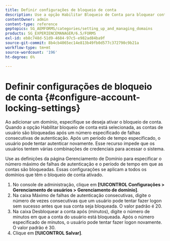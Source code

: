 ```yaml
---
title: Definir configurações de bloqueio de conta
description: Use a opção Habilitar Bloqueio de Conta para bloquear contas de usuário após um número especificado de falhas consecutivas de autenticação.
contentOwner: admin
content-type: reference
geptopics: SG_AEMFORMS/categories/setting_up_and_managing_domains
products: SG_EXPERIENCEMANAGER/6.5/FORMS
exl-id: eb8c748d-51d9-4684-97c5-e982ad84ba9f
source-git-commit: 8b4cb4065ec14e813b49fb0d577c372790c9b21a
workflow-type: tm+mt
source-wordcount: '196'
ht-degree: 6%

---
```


# Definir configurações de bloqueio de conta {#configure-account-locking-settings}

Ao adicionar um domínio, especifique se deseja ativar o bloqueio de conta. Quando a opção Habilitar bloqueio de conta está selecionada, as contas de usuário são bloqueadas após um número especificado de falhas consecutivas de autenticação. Após um período de tempo especificado, o usuário pode tentar autenticar novamente. Esse recurso impede que os usuários tentem várias combinações de credenciais para acessar o sistema.

Use as definições da página Gerenciamento de Domínio para especificar o número máximo de falhas de autenticação e o período de tempo em que as contas são bloqueadas. Essas configurações se aplicam a todos os domínios que têm o bloqueio de conta ativado.

1. No console de administração, clique em **[!UICONTROL Configurações > Gerenciamento de usuários > Gerenciamento de domínio]**.
1. Na caixa Máximo de falhas de autenticação consecutivas, digite o número de vezes consecutivas que um usuário pode tentar fazer logon sem sucesso antes que sua conta seja bloqueada. O valor padrão é 20.
1. Na caixa Desbloquear a conta após (minutos), digite o número de minutos em que a conta do usuário está bloqueada. Após o número especificado de minutos, o usuário pode tentar fazer logon novamente. O valor padrão é 30.
1. Clique em **[!UICONTROL Salvar]**.
